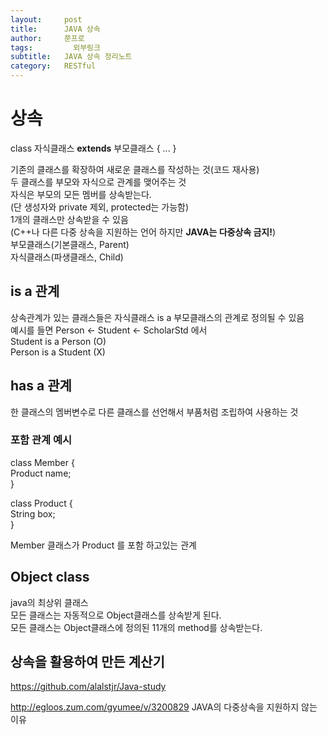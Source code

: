 ```yaml
---
layout:     post
title:      JAVA 상속
author:     쭌프로
tags: 		  외부링크
subtitle:   JAVA 상속 정리노트
category:   RESTful
---
```

<!-- Start Writing Below in Markdown -->

# 상속

class 자식클래스 <b>extends</b> 부모클래스 { ... }

<p>
  기존의 클래스를 확장하여 새로운 클래스를 작성하는 것(코드 재사용) <br/>
  두 클래스를 부모와 자식으로 관계를 맺어주는 것 <br/>
  자식은 부모의 모든 멤버를 상속받는다. <br/>
  (단 생성자와 private 제외, protected는 가능함) <br/>
  1개의 클래스만 상속받을 수 있음 <br/>
  (C++나 다른 다중 상속을 지원하는 언어 하지만 <b>JAVA는 다중상속 금지!</b>) <br/>
  부모클래스(기본클래스, Parent) <br/>
  자식클래스(파생클래스, Child) <br/>
</p>

## is a 관계

<p>
  상속관계가 있는 클래스들은 자식클래스 is a 부모클래스의 관계로 정의될 수 있음 <br/>
  예시를 들면 Person <- Student <- ScholarStd 에서 <br/>
  Student is a Person (O) <br/>
  Person is a Student (X) <br/>
</p>

## has a 관계

한 클래스의 멤버변수로 다른 클래스를 선언해서 부품처럼 조립하여 사용하는 것

### 포함 관계 예시

<p>
  class Member { <br/>
    Product name; <br/>
  } <br/>
  
  class Product { <br/>
    String box; <br/>
  } <br/>
  
  Member 클래스가 Product 를 포함 하고있는 관계
</p>

## Object class

<p>
  java의 최상위 클래스 <br/>
  모든 클래스는 자동적으로 Object클래스를 상속받게 된다. <br/>
  모든 클래스는 Object클래스에 정의된 11개의 method를 상속받는다. 
</p>

## 상속을 활용하여 만든 계산기
https://github.com/alalstjr/Java-study


http://egloos.zum.com/gyumee/v/3200829 JAVA의 다중상속을 지원하지 않는 이유
